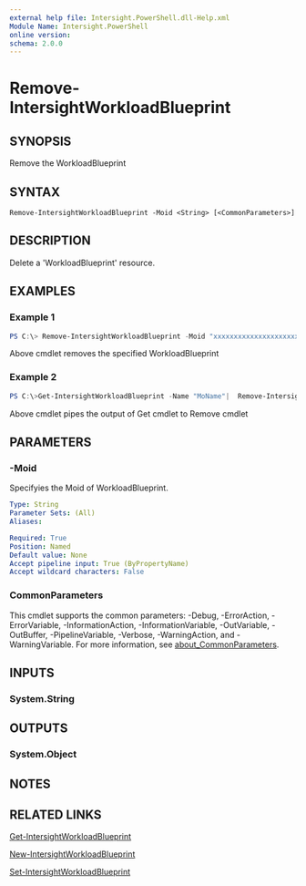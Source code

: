```yaml
---
external help file: Intersight.PowerShell.dll-Help.xml
Module Name: Intersight.PowerShell
online version:
schema: 2.0.0
---
```


# Remove-IntersightWorkloadBlueprint

## SYNOPSIS
Remove the WorkloadBlueprint

## SYNTAX

```
Remove-IntersightWorkloadBlueprint -Moid <String> [<CommonParameters>]
```

## DESCRIPTION
Delete a &apos;WorkloadBlueprint&apos; resource.

## EXAMPLES

### Example 1
```powershell
PS C:\> Remove-IntersightWorkloadBlueprint -Moid "xxxxxxxxxxxxxxxxxxxxxxxxxxx"
```
Above cmdlet removes the specified WorkloadBlueprint 

### Example 2
```powershell
PS C:\>Get-IntersightWorkloadBlueprint -Name "MoName"|  Remove-IntersightWorkloadBlueprint
```
Above cmdlet pipes the output of Get cmdlet to Remove cmdlet

## PARAMETERS

### -Moid
Specifyies the Moid of WorkloadBlueprint.

```yaml
Type: String
Parameter Sets: (All)
Aliases:

Required: True
Position: Named
Default value: None
Accept pipeline input: True (ByPropertyName)
Accept wildcard characters: False
```

### CommonParameters
This cmdlet supports the common parameters: -Debug, -ErrorAction, -ErrorVariable, -InformationAction, -InformationVariable, -OutVariable, -OutBuffer, -PipelineVariable, -Verbose, -WarningAction, and -WarningVariable. For more information, see [about_CommonParameters](http://go.microsoft.com/fwlink/?LinkID=113216).

## INPUTS

### System.String

## OUTPUTS

### System.Object
## NOTES

## RELATED LINKS

[Get-IntersightWorkloadBlueprint](./Get-IntersightWorkloadBlueprint.md)

[New-IntersightWorkloadBlueprint](./New-IntersightWorkloadBlueprint.md)

[Set-IntersightWorkloadBlueprint](./Set-IntersightWorkloadBlueprint.md)

